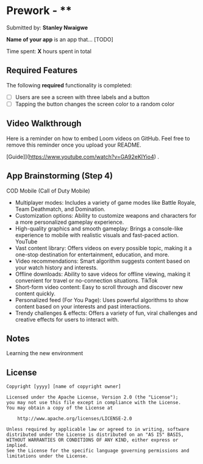 # Prework - **

Submitted by: **Stanley Nwaigwe**

**Name of your app** is an app that... [TODO] 

Time spent: **X** hours spent in total

## Required Features

The following **required** functionality is completed:

- [ ] Users are see a screen with three labels and a button
- [ ] Tapping the button changes the screen color to a random color
 
## Video Walkthrough

Here is a reminder on how to embed Loom videos on GitHub. Feel free to remove this reminder once you upload your README. 

[Guide]](https://www.youtube.com/watch?v=GA92eKlYio4) .

## App Brainstorming (Step 4)
COD Mobile (Call of Duty Mobile)
- Multiplayer modes: Includes a variety of game modes like Battle Royale, Team Deathmatch, and Domination.
- Customization options: Ability to customize weapons and characters for a more personalized gameplay experience.
- High-quality graphics and smooth gameplay: Brings a console-like experience to mobile with realistic visuals and fast-paced action.
YouTube
- Vast content library: Offers videos on every possible topic, making it a one-stop destination for entertainment, education, and more.
- Video recommendations: Smart algorithm suggests content based on your watch history and interests.
- Offline downloads: Ability to save videos for offline viewing, making it convenient for travel or no-connection situations.
TikTok
- Short-form video content: Easy to scroll through and discover new content quickly.
- Personalized feed (For You Page): Uses powerful algorithms to show content based on your interests and past interactions.
- Trendy challenges & effects: Offers a variety of fun, viral challenges and creative effects for users to interact with.
## Notes

Learning the new environment

## License

    Copyright [yyyy] [name of copyright owner]

    Licensed under the Apache License, Version 2.0 (the "License");
    you may not use this file except in compliance with the License.
    You may obtain a copy of the License at

        http://www.apache.org/licenses/LICENSE-2.0

    Unless required by applicable law or agreed to in writing, software
    distributed under the License is distributed on an "AS IS" BASIS,
    WITHOUT WARRANTIES OR CONDITIONS OF ANY KIND, either express or implied.
    See the License for the specific language governing permissions and
    limitations under the License.
